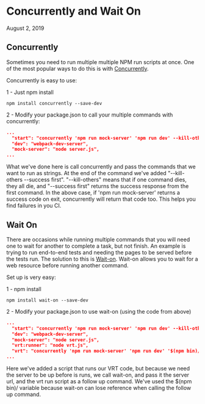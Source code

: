 # Concurrently and Wait On

August 2, 2019

## Concurrently

Sometimes you need to run multiple multiple NPM run scripts at once.
One of the most popular ways to do this is with [Concurrently](https://www.npmjs.com/package/concurrently). 

Concurrently is easy to use:

1 - Just npm install

```
npm install concurrently --save-dev
```

2 - Modify your package.json to call your multiple commands with concurrently:

```JSON
...
  "start": "concurrently 'npm run mock-server' 'npm run dev' --kill-others --success first"
  "dev": "webpack-dev-server",
  "mock-server": "node server.js",
...
```

What we've done here is call concurrently and pass the commands that we want to run as strings. At the end of the command we've added "--kill-others --success first". "--kill-others" means that if one command dies, they all die, and "--success first" returns the success response from the first command. In the above case, if 'npm run mock-server' returns a success code on exit, concurrently will return that code too. This helps you find failures in you CI.


## Wait On

There are occasions while running multiple commands that you will need one to wait for another to complete a task, but not finish. An example is trying to run end-to-end tests and needing the pages to be served before the tests run. The solution to this is [Wait-on](https://www.npmjs.com/package/wait-on). Wait-on allows you to wait for a web resource before running another command.

Set up is very easy:

1 - npm install

```
npm install wait-on --save-dev
```

2 - Modify your package.json to use wait-on (using the code from above)

```JSON
...
  "start": "concurrently 'npm run mock-server' 'npm run dev' --kill-others --success first"
  "dev": "webpack-dev-server",
  "mock-server": "node server.js",
  "vrt:runner": "node vrt.js",
  "vrt": "concurrently 'npm run mock-server' 'npm run dev' '$(npm bin)/wait-on http://localhost:4200 && npm run vrt:runner'  --kill-others --success first"
...

```

Here we've added a script that runs our VRT code, but because we need the server to be up before is runs, we call wait-on, and pass it the server url, and the vrt run script as a follow up command. We've used the $(npm bin)/ variable because wait-on can lose reference when calling the follow up command.



